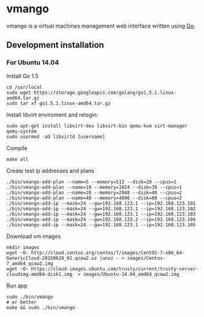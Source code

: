 # vmango

vmango is a virtual machines management web interface written using [Go](http://golang.org/).

## Development installation
### For Ubuntu 14.04

Install Go 1.5

    cd /usr/local
    sudo wget https://storage.googleapis.com/golang/go1.5.1.linux-amd64.tar.gz
    sudo tar xf go1.5.1.linux-amd64.tar.gz

Install libvirt enviroment and relogin:

    sudo apt-get install libvirt-dev libvirt-bin qemu-kvm virt-manager qemu-system
    sudo usermod -aG libvirtd [username]

Compile

    make all

Create test ip addresses and plans

    ./bin/vmango-add-plan --name=5 --memory=512 --disk=20 --cpus=1
    ./bin/vmango-add-plan --name=10 --memory=1024 --disk=30 --cpus=1
    ./bin/vmango-add-plan --name=20 --memory=2048 --disk=40 --cpus=2
    ./bin/vmango-add-plan --name=40 --memory=4096 --disk=60 --cpus=2
    ./bin/vmango-add-ip --mask=24 --gw=192.168.123.1 --ip=192.168.123.101
    ./bin/vmango-add-ip --mask=24 --gw=192.168.123.1 --ip=192.168.123.102
    ./bin/vmango-add-ip --mask=24 --gw=192.168.123.1 --ip=192.168.123.103
    ./bin/vmango-add-ip --mask=24 --gw=192.168.123.2 --ip=192.168.123.104
    ./bin/vmango-add-ip --mask=24 --gw=192.168.123.1 --ip=192.168.123.105

Download vm images

    mkdir images    
    wget -O- http://cloud.centos.org/centos/7/images/CentOS-7-x86_64-GenericCloud-20150628_01.qcow2.xz |unxz - > images/Centos-7_amd64_qcow2.img
    wget -O- https://cloud-images.ubuntu.com/trusty/current/trusty-server-cloudimg-amd64-disk1.img  > images/Ubuntu-14.04_amd64_qcow2.img

Run app

    sudo ./bin/vmango
    # or better
    make && sudo ./bin/vmango
